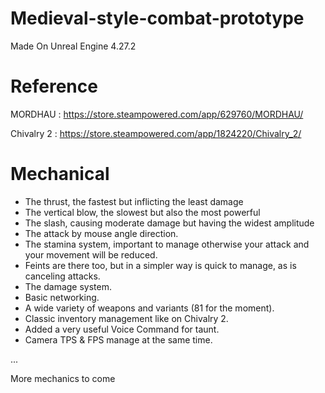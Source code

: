 # Medieval-style-combat-prototype
Made On Unreal Engine 4.27.2


# Reference
MORDHAU : https://store.steampowered.com/app/629760/MORDHAU/

Chivalry 2 : https://store.steampowered.com/app/1824220/Chivalry_2/

# Mechanical
- The thrust, the fastest but inflicting the least damage
- The vertical blow, the slowest but also the most powerful
- The slash, causing moderate damage but having the widest amplitude
- The attack by mouse angle direction.
- The stamina system, important to manage otherwise your attack and your movement will be reduced.
- Feints are there too, but in a simpler way is quick to manage, as is canceling attacks.
- The damage system.
- Basic networking.
- A wide variety of weapons and variants (81 for the moment).
- Classic inventory management like on Chivalry 2.
- Added a very useful Voice Command for taunt.
- Camera TPS & FPS manage at the same time.

...

More mechanics to come

